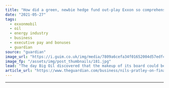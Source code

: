 ```yaml
---
title: "How did a green, newbie hedge fund out-play Exxon so comprehensively? | Nils Pratley"
date: "2021-05-27"
tags: 
  - exxonmobil
  - oil
  - energy industry
  - business
  - executive pay and bonuses
  - guardian
source: "guardian"
image_url: "https://i.guim.co.uk/img/media/7809a6cefa34f01652004d57edfc23177f714ac8/0_231_3500_2101/master/3500.jpg?width=460&quality=85&auto=format&fit=max&s=0ca2487ecc0b12cf977ac7ffcbc9b835"
image_fp: "/assets/img/post_thumbnails/181.jpg"
lead: "The day Big Oil discovered that the makeup of its board could be changed against its willIn the short history of shareholder activism, the humiliation of the board of ExxonMobil on Wednesday takes some beating. The directors were comprehensively out-..."
article_url: "https://www.theguardian.com/business/nils-pratley-on-finance/2021/may/27/how-did-a-green-newbie-hedge-fund-out-play-exxon-so-comprehensively"
---
```


---
